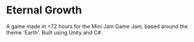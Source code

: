 # Eternal Growth

A game made in <72 hours for the Mini Jam Game Jam, based around the theme 'Earth'. Built using Unity and C#. 
